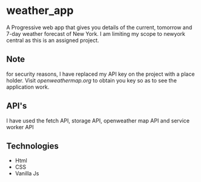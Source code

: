 # weather_app
A Progressive web app that gives you details of the current, tomorrow and 7-day weather forecast of New York. I am limiting my scope to newyork central as this is an assigned project. 

<h2>Note</h2>
for security reasons, I have replaced my API key on the project with a place holder. Visit <em>openweathermap.org</em> to obtain you key so as to see the application work.
<h2>API's</h2>
I have used the fetch API, storage API, openweather map API and service worker API

<h2>Technologies</h2>
  <ul>
  <li>Html</li>
  <li>CSS</li>
  <li>Vanilla Js</li>
</ul>
